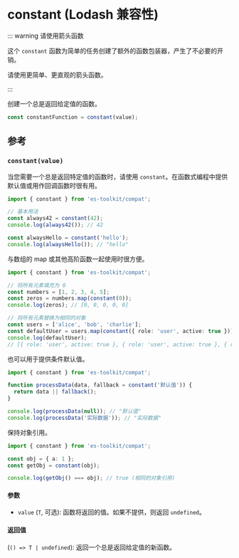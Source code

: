 # constant (Lodash 兼容性)

::: warning 请使用箭头函数

这个 `constant` 函数为简单的任务创建了额外的函数包装器，产生了不必要的开销。

请使用更简单、更直观的箭头函数。

:::

创建一个总是返回给定值的函数。

```typescript
const constantFunction = constant(value);
```

## 参考

### `constant(value)`

当您需要一个总是返回特定值的函数时，请使用 `constant`。在函数式编程中提供默认值或用作回调函数时很有用。

```typescript
import { constant } from 'es-toolkit/compat';

// 基本用法
const always42 = constant(42);
console.log(always42()); // 42

const alwaysHello = constant('hello');
console.log(alwaysHello()); // "hello"
```

与数组的 map 或其他高阶函数一起使用时很方便。

```typescript
import { constant } from 'es-toolkit/compat';

// 将所有元素填充为 0
const numbers = [1, 2, 3, 4, 5];
const zeros = numbers.map(constant(0));
console.log(zeros); // [0, 0, 0, 0, 0]

// 将所有元素替换为相同的对象
const users = ['alice', 'bob', 'charlie'];
const defaultUser = users.map(constant({ role: 'user', active: true }));
console.log(defaultUser);
// [{ role: 'user', active: true }, { role: 'user', active: true }, { role: 'user', active: true }]
```

也可以用于提供条件默认值。

```typescript
import { constant } from 'es-toolkit/compat';

function processData(data, fallback = constant('默认值')) {
  return data || fallback();
}

console.log(processData(null)); // "默认值"
console.log(processData('实际数据')); // "实际数据"
```

保持对象引用。

```typescript
import { constant } from 'es-toolkit/compat';

const obj = { a: 1 };
const getObj = constant(obj);

console.log(getObj() === obj); // true (相同的对象引用)
```

#### 参数

- `value` (`T`, 可选): 函数将返回的值。如果不提供，则返回 `undefined`。

#### 返回值

(`() => T | undefined`): 返回一个总是返回给定值的新函数。

